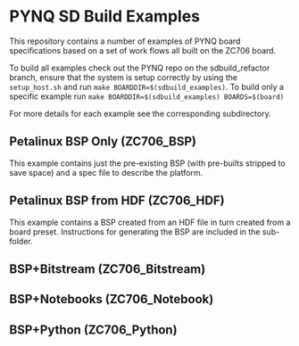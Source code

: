 PYNQ SD Build Examples
======================

This repository contains a number of examples of PYNQ board specifications
based on a set of work flows all built on the ZC706 board.

To build all examples check out the PYNQ repo on the sdbuild\_refactor branch,
ensure that the system is setup correctly by using the `setup_host.sh` and run
`make BOARDDIR=$(sdbuild_examples)`. To build only a specific example run `make
BOARDDIR=$(sdbuild_examples) BOARDS=$(board)`

For more details for each example see the corresponding subdirectory.

Petalinux BSP Only (ZC706\_BSP)
-------------------------------

This example contains just the pre-existing BSP (with pre-builts stripped to
save space) and a spec file to describe the platform.

Petalinux BSP from HDF (ZC706\_HDF)
-----------------------------------

This example contains a BSP created from an HDF file in turn created from a
board preset. Instructions for generating the BSP are included in the
sub-folder.

BSP+Bitstream (ZC706\_Bitstream)
--------------------------------

BSP+Notebooks (ZC706\_Notebook)
-------------------------------

BSP+Python (ZC706\_Python)
--------------------------

